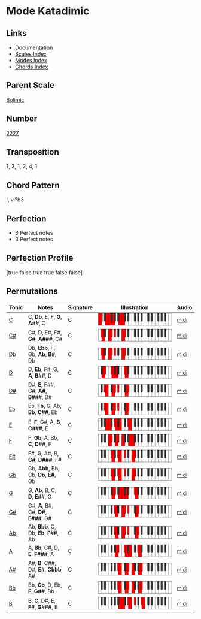 # Mode Katadimic

## Links

- [Documentation](README.md)
- [Scales Index](Scales.md)
- [Modes Index](Modes.md)
- [Chords Index](Chords.md)

## Parent Scale

[Bolimic](ScaleBolimic.md)

## Number

[2227](https://ianring.com/musictheory/scales/2227)

## Transposition

1, 3, 1, 2, 4, 1

## Chord Pattern

I, vi⁰b3

## Perfection

- 3 Perfect notes
- 3 Perfect notes

## Perfection Profile

[true false true true false false]

## Permutations

| Tonic | Notes | Signature | Illustration | Audio |
|-------|-------|-----------|--------------|-------|
| [C](ModeCNaturalKatadimic.md) | C, **Db**, E, F, **G**, **A##**, C | C | ![CNaturalKatadimic](ModeCNaturalKatadimic.png) | [midi](https://github.com/edipermadi/music/blob/main/docs/ModeCNaturalKatadimic.mid?raw=true) |
| [C#](ModeCSharpKatadimic.md) | C#, **D**, E#, F#, **G#**, **A###**, C# | C | ![CSharpKatadimic](ModeCSharpKatadimic.png) | [midi](https://github.com/edipermadi/music/blob/main/docs/ModeCSharpKatadimic.mid?raw=true) |
| [Db](ModeDFlatKatadimic.md) | Db, **Ebb**, F, Gb, **Ab**, **B#**, Db | C | ![DFlatKatadimic](ModeDFlatKatadimic.png) | [midi](https://github.com/edipermadi/music/blob/main/docs/ModeDFlatKatadimic.mid?raw=true) |
| [D](ModeDNaturalKatadimic.md) | D, **Eb**, F#, G, **A**, **B##**, D | C | ![DNaturalKatadimic](ModeDNaturalKatadimic.png) | [midi](https://github.com/edipermadi/music/blob/main/docs/ModeDNaturalKatadimic.mid?raw=true) |
| [D#](ModeDSharpKatadimic.md) | D#, **E**, F##, G#, **A#**, **B###**, D# | C | ![DSharpKatadimic](ModeDSharpKatadimic.png) | [midi](https://github.com/edipermadi/music/blob/main/docs/ModeDSharpKatadimic.mid?raw=true) |
| [Eb](ModeEFlatKatadimic.md) | Eb, **Fb**, G, Ab, **Bb**, **C##**, Eb | C | ![EFlatKatadimic](ModeEFlatKatadimic.png) | [midi](https://github.com/edipermadi/music/blob/main/docs/ModeEFlatKatadimic.mid?raw=true) |
| [E](ModeENaturalKatadimic.md) | E, **F**, G#, A, **B**, **C###**, E | C | ![ENaturalKatadimic](ModeENaturalKatadimic.png) | [midi](https://github.com/edipermadi/music/blob/main/docs/ModeENaturalKatadimic.mid?raw=true) |
| [F](ModeFNaturalKatadimic.md) | F, **Gb**, A, Bb, **C**, **D##**, F | C | ![FNaturalKatadimic](ModeFNaturalKatadimic.png) | [midi](https://github.com/edipermadi/music/blob/main/docs/ModeFNaturalKatadimic.mid?raw=true) |
| [F#](ModeFSharpKatadimic.md) | F#, **G**, A#, B, **C#**, **D###**, F# | C | ![FSharpKatadimic](ModeFSharpKatadimic.png) | [midi](https://github.com/edipermadi/music/blob/main/docs/ModeFSharpKatadimic.mid?raw=true) |
| [Gb](ModeGFlatKatadimic.md) | Gb, **Abb**, Bb, Cb, **Db**, **E#**, Gb | C | ![GFlatKatadimic](ModeGFlatKatadimic.png) | [midi](https://github.com/edipermadi/music/blob/main/docs/ModeGFlatKatadimic.mid?raw=true) |
| [G](ModeGNaturalKatadimic.md) | G, **Ab**, B, C, **D**, **E##**, G | C | ![GNaturalKatadimic](ModeGNaturalKatadimic.png) | [midi](https://github.com/edipermadi/music/blob/main/docs/ModeGNaturalKatadimic.mid?raw=true) |
| [G#](ModeGSharpKatadimic.md) | G#, **A**, B#, C#, **D#**, **E###**, G# | C | ![GSharpKatadimic](ModeGSharpKatadimic.png) | [midi](https://github.com/edipermadi/music/blob/main/docs/ModeGSharpKatadimic.mid?raw=true) |
| [Ab](ModeAFlatKatadimic.md) | Ab, **Bbb**, C, Db, **Eb**, **F##**, Ab | C | ![AFlatKatadimic](ModeAFlatKatadimic.png) | [midi](https://github.com/edipermadi/music/blob/main/docs/ModeAFlatKatadimic.mid?raw=true) |
| [A](ModeANaturalKatadimic.md) | A, **Bb**, C#, D, **E**, **F###**, A | C | ![ANaturalKatadimic](ModeANaturalKatadimic.png) | [midi](https://github.com/edipermadi/music/blob/main/docs/ModeANaturalKatadimic.mid?raw=true) |
| [A#](ModeASharpKatadimic.md) | A#, **B**, C##, D#, **E#**, **Cbbb**, A# | C | ![ASharpKatadimic](ModeASharpKatadimic.png) | [midi](https://github.com/edipermadi/music/blob/main/docs/ModeASharpKatadimic.mid?raw=true) |
| [Bb](ModeBFlatKatadimic.md) | Bb, **Cb**, D, Eb, **F**, **G##**, Bb | C | ![BFlatKatadimic](ModeBFlatKatadimic.png) | [midi](https://github.com/edipermadi/music/blob/main/docs/ModeBFlatKatadimic.mid?raw=true) |
| [B](ModeBNaturalKatadimic.md) | B, **C**, D#, E, **F#**, **G###**, B | C | ![BNaturalKatadimic](ModeBNaturalKatadimic.png) | [midi](https://github.com/edipermadi/music/blob/main/docs/ModeBNaturalKatadimic.mid?raw=true) |
